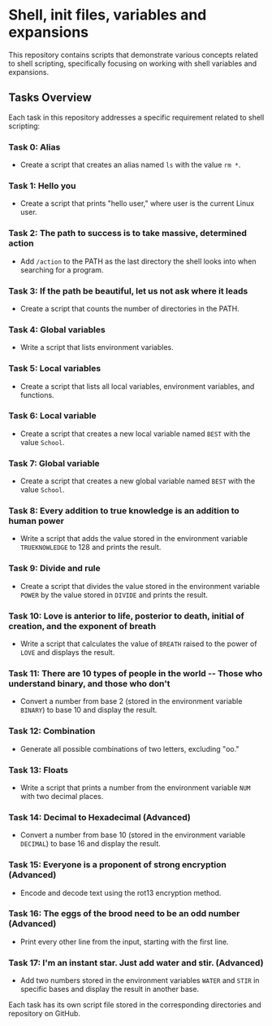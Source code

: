 # Shell, init files, variables and expansions

This repository contains scripts that demonstrate various concepts related to shell scripting, specifically focusing on working with shell variables and expansions.

## Tasks Overview

Each task in this repository addresses a specific requirement related to shell scripting:

### Task 0: Alias
- Create a script that creates an alias named `ls` with the value `rm *`.

### Task 1: Hello you
- Create a script that prints "hello user," where user is the current Linux user.

### Task 2: The path to success is to take massive, determined action
- Add `/action` to the PATH as the last directory the shell looks into when searching for a program.

### Task 3: If the path be beautiful, let us not ask where it leads
- Create a script that counts the number of directories in the PATH.

### Task 4: Global variables
- Write a script that lists environment variables.

### Task 5: Local variables
- Create a script that lists all local variables, environment variables, and functions.

### Task 6: Local variable
- Create a script that creates a new local variable named `BEST` with the value `School`.

### Task 7: Global variable
- Create a script that creates a new global variable named `BEST` with the value `School`.

### Task 8: Every addition to true knowledge is an addition to human power
- Write a script that adds the value stored in the environment variable `TRUEKNOWLEDGE` to 128 and prints the result.

### Task 9: Divide and rule
- Create a script that divides the value stored in the environment variable `POWER` by the value stored in `DIVIDE` and prints the result.

### Task 10: Love is anterior to life, posterior to death, initial of creation, and the exponent of breath
- Write a script that calculates the value of `BREATH` raised to the power of `LOVE` and displays the result.

### Task 11: There are 10 types of people in the world -- Those who understand binary, and those who don't
- Convert a number from base 2 (stored in the environment variable `BINARY`) to base 10 and display the result.

### Task 12: Combination
- Generate all possible combinations of two letters, excluding "oo."

### Task 13: Floats
- Write a script that prints a number from the environment variable `NUM` with two decimal places.

### Task 14: Decimal to Hexadecimal (Advanced)
- Convert a number from base 10 (stored in the environment variable `DECIMAL`) to base 16 and display the result.

### Task 15: Everyone is a proponent of strong encryption (Advanced)
- Encode and decode text using the rot13 encryption method.

### Task 16: The eggs of the brood need to be an odd number (Advanced)
- Print every other line from the input, starting with the first line.

### Task 17: I'm an instant star. Just add water and stir. (Advanced)
- Add two numbers stored in the environment variables `WATER` and `STIR` in specific bases and display the result in another base.

Each task has its own script file stored in the corresponding directories and repository on GitHub.
